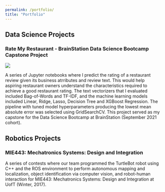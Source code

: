```yaml
---
permalink: /portfolio/
title: "Portfolio"
---
```


## Data Science Projects

### Rate My Restaurant - BrainStation Data Science Bootcamp Capstone Project

[![](https://img.shields.io/badge/GitHub-View%20on%20GitHub-blue?logo=github)](https://github.com/allistaircota/rate_my_restaurant)

A series of Jupyter notebooks where I predict the rating of a restaurant review given its business atrributes and review text. This would help aspiring restaurant owners understand the characteristics required to achieve a good restaurant rating. The text vectorizers that I evaluated included Bag-of-Words and TF-IDF, and the machine learning models included Linear, Ridge, Lasso, Decision Tree and XGBoost Regression. The pipeline with tuned model hyperparameters producing the lowest mean absolute error was selected using GridSearchCV. This project served as my capstone for the Data Science Bootcamp at BrainStation (September 2021 cohort).


## Robotics Projects

### MIE443: Mechatronics Systems: Design and Integration
A series of contests where our team programmed the TurtleBot robot using C++ and the ROS environment to perform autonomous mapping and localization, object identification via computer vision, and robot-human interaction for MIE443: Mechatronics Systems: Design and Integration at UofT (Winter, 2017).
